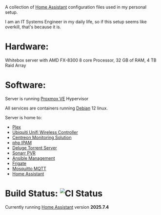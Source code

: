 A collection of [Home Assistant](https://home-assistant.io/) configuration files used in my personal setup.

I am an IT Systems Engineer in my daily life, so if this setup seems like overkill, that's because it is.

# Hardware:

Whitebox server with AMD FX-8300 8 core Processor, 32 GB of RAM, 4 TB Raid Array

# Software:

Server is running [Proxmox VE](https://www.proxmox.com/en/proxmox-ve) Hypervisor

All services are containers running [Debian](https://www.debian.org/) 12 linux.

Server is home to:

*   [Plex](https://www.plex.tv)
*   [Ubiquiti Unifi Wireless Controller](https://www.ui.com/)
*   [Centreon Monitoring Solution](https://www.centreon.com/en/)
*   [php IPAM](https://phpipam.net/)
*   [Deluge Torrent Server](https://dev.deluge-torrent.org/)
*   [Sonarr PVR](https://sonarr.tv/)
*   [Ansible Management](https://www.ansible.com/)
*   [Frigate](https://frigate.video)
*   [Mosquitto MQTT](https://mosquitto.org/)
*   [Home Assistant](https://home-assistant.io/)

# Build Status: ![CI Status](https://github.com/g1bs0nsg/HomeAssistant/actions/workflows/main.yml/badge.svg)

Currently running [Home Assistant](https://home-assistant.io/) version __2025.7.4__
